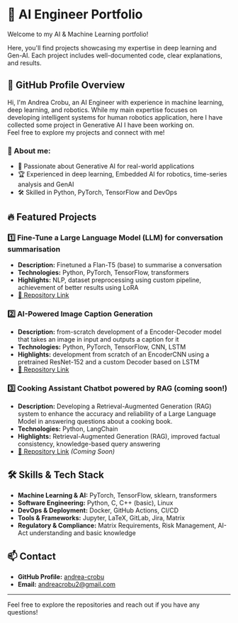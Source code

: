 # 🚀 AI Engineer Portfolio

Welcome to my AI & Machine Learning portfolio! 

Here, you'll find projects showcasing my expertise in deep learning and Gen-AI. Each project includes well-documented code, clear explanations, and results.

## 📌 GitHub Profile Overview
Hi, I'm Andrea Crobu, an AI Engineer with experience in machine learning, deep learning, and robotics. 
While my main expertise focuses on developing intelligent systems for human robotics application, here I have collected some project in Generative AI I have been working on. \
Feel free to explore my projects and connect with me!

### 🌟 About me:
- 🚀 Passionate about Generative AI for real-world applications
- 🏆 Experienced in deep learning, Embedded AI for robotics, time-series analysis and GenAI
- 🛠️ Skilled in Python, PyTorch, TensorFlow and DevOps

## 🔥 Featured Projects

### **1️⃣ Fine-Tune a Large Language Model (LLM) for conversation summarisation**
- **Description:** Finetuned a Flan-T5 (base) to summarise a conversation
- **Technologies:** Python, PyTorch, TensorFlow, transformers
- **Highlights:** NLP, dataset preprocessing using custom pipeline, achievement of better results using LoRA
- [🔗 Repository Link](https://github.com/andrea-crobu/Fine-Tune-a-Large-Language-Model-LLM-for-conversation-summarisation)

### **2️⃣ AI-Powered Image Caption Generation**
- **Description:** from-scratch development of a Encoder-Decoder model that takes an image in input and outputs a caption for it
- **Technologies:** Python, PyTorch, TensorFlow, CNN, LSTM
- **Highlights:** development from scratch of an EncoderCNN using a pretrained ResNet-152 and a custom Decoder based on LSTM
- [🔗 Repository Link](https://github.com/andrea-crobu/AI-Powered-Image-Caption-Generation)

### **3️⃣ Cooking Assistant Chatbot powered by RAG (coming soon!)**
- **Description:** Developing a Retrieval-Augmented Generation (RAG) system to enhance the accuracy and reliability of a Large Language Model in answering questions about a cooking book.
- **Technologies:** Python, LangChain
- **Highlights:** Retrieval-Augmented Generation (RAG), improved factual consistency, knowledge-based query answering
- [🔗 Repository Link](#) *(Coming Soon)*

  
## 🛠️ Skills & Tech Stack
- **Machine Learning & AI:** PyTorch, TensorFlow, sklearn, transformers
- **Software Engineering:** Python, C, C++ (basic), Linux
- **DevOps & Deployment:** Docker, GitHub Actions, CI/CD
- **Tools & Frameworks:** Jupyter, LaTeX, GitLab, Jira, Matrix
- **Regulatory & Compliance:** Matrix Requirements, Risk Management, AI-Act understanding and basic knowledge

## 📫 Contact
- **GitHub Profile:** [andrea-crobu](https://github.com/andrea-crobu)
- **Email:** andreacrobu2@gmail.com

---

Feel free to explore the repositories and reach out if you have any questions!

